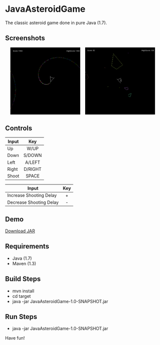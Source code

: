 # JavaAsteroidGame
The classic asteroid game done in pure Java (1.7).

## Screenshots
<div align="center">
        <img width="45%" src="https://raw.githubusercontent.com/hkamran/JavaAsteroidGame/master/demo/screenshot2.png"></img>
        <img height="0" width="8px">
        <img width="45%" src="https://raw.githubusercontent.com/hkamran/JavaAsteroidGame/master/demo/screenshot1.png"></img>
</div>

## Controls


| Input  | Key     |
| ----   |:-------:|
| Up     | W/UP    |
| Down   | S/DOWN  |
| Left   | A/LEFT  |
| Right  | D/RIGHT |
| Shoot  | SPACE   |

| Input  | Key     |
| ------------------------ |:------:|
| Increase Shooting Delay  | +      |
| Decrease Shooting Delay  | -      |

## Demo
<a href="https://raw.githubusercontent.com/hkamran/JavaAsteroidGame/master/demo/JavaAsteroidGame-1.0-SNAPSHOT.jar">Download JAR</a>

## Requirements

- Java (1.7)
- Maven (1.3)

## Build Steps

* mvn install
* cd target
* java -jar JavaAsteroidGame-1.0-SNAPSHOT.jar

## Run Steps

* java -jar JavaAsteroidGame-1.0-SNAPSHOT.jar

Have fun!



